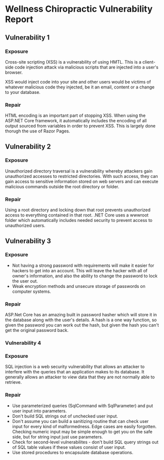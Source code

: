 # Wellness Chiropractic Vulnerability Report

## Vulnerability 1
### Exposure

Cross-site scripting (XSS) is a vulnerability of using HMTL. This is a client-side code injection attack via malicious scripts that are injected into a user's browser.  

XSS would inject code into your site and other users would be victims of whatever malicious code they injected, be it an email, content or a change to your database.

### Repair

HTML encoding is an important part of stopping XSS. When using the ASP.NET Core framework, it automatically includes the encoding of all output sourced from variables in order to prevent XSS. This is largely done thorugh the use of Razor Pages.


## Vulnerability 2
### Exposure

Unauthorized directory traversal is a vulnerability whereby attackers gain unauthorized accesses to restricted directories. With such access, they can gain access to sensitive information stored on web servers and can execute malicious commands outside the root directory or folder.

### Repair

Using a root directory and locking down that root prevents unauthorized access to everything contained in that root. .NET Core uses a wwwroot folder which automatically includes needed security to prevent access to unauthorized users.  


## Vulnerability 3
### Exposure

* Not having a strong password with requirements will make it easier for hackers to get into an account. This will leave the hacker with all of owner's information, and also the ability to change the password to lock the user out. 
* Weak encryption methods and unsecure storage of passwords on computer systems.

### Repair

ASP.Net Core has an amazing built in password hasher which will store it in the database along with the user's details. A hash is a one way function, so given the password you can work out the hash, but given the hash you can't get the original password back.


### Vulnerability 4
### Exposure

SQL injection is a web security vulnerability that allows an attacker to interfere with the queries that an application makes to its database. It generally allows an attacker to view data that they are not normally able to retrieve. 

### Repair

* Use parameterized queries (SqlCommand with SqlParameter) and put user input into parameters.
* Don't build SQL strings out of unchecked user input.
* Don't assume you can build a sanitizing routine that can check user input for every kind of malformedness. Edge cases are easily forgotten. Checking numeric input may be simple enough to get you on the safe side, but for string input just use parameters.
* Check for second-level vulnerabilites - don't build SQL query strings out of SQL table values if these values consist of user input.
* Use stored procedures to encapsulate database operations.